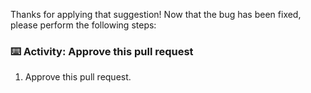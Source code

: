 Thanks for applying that suggestion! Now that the bug has been fixed, please perform the following steps:

### :keyboard: Activity: Approve this pull request

1. Approve this pull request.